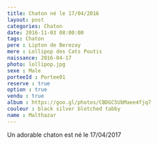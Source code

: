 ```yaml
---
title: Chaton né le 17/04/2016
layout: post
categories: Chaton
date: 2016-11-03 08:00:00
tags: Chaton
pere : Lipton de Berezay
mere : Lollipop des Cats Poutis
naissance: 2016-04-17
photo: lollipop.jpg
sexe : Male
porteeId : Portee01
reserve : true
option : true
vendu : true
album : https://goo.gl/photos/CBDGC5UbMaee4fjq7
couleur : black silver blotched tabby
name : Malthazar
---
```


Un adorable chaton est né le 17/04/2017
